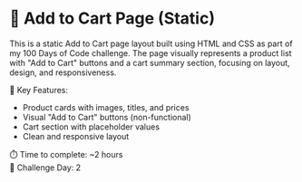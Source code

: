 # 🛒 Add to Cart Page (Static)
This is a static Add to Cart page layout built using HTML and CSS as part of my 100 Days of Code challenge. The page visually represents a product list with "Add to Cart" buttons and a cart summary section, focusing on layout, design, and responsiveness.

🔑 Key Features:

- Product cards with images, titles, and prices
- Visual "Add to Cart" buttons (non-functional)
- Cart section with placeholder values
- Clean and responsive layout

⏱️ Time to complete: ~2 hours  
📅 Challenge Day: 2
